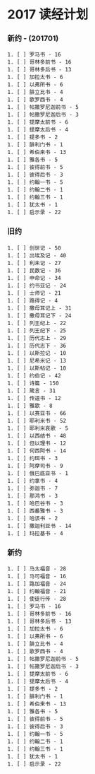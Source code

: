 # 2017 读经计划

### 新约 - (201701)

    1. [ ] 罗马书 - 16
    1. [ ] 哥林多前书 - 16
    1. [ ] 哥林多后书 - 13
    1. [ ] 加拉太书 - 6
    1. [ ] 以弗所书 - 6
    1. [ ] 腓立比书 - 4
    1. [ ] 歌罗西书 - 4
    1. [ ] 帖撒罗尼迦前书 - 5
    1. [ ] 帖撒罗尼迦后书 - 3
    1. [ ] 提摩太前书 - 6
    1. [ ] 提摩太后书 - 4
    1. [ ] 提多书 - 2
    1. [ ] 腓利门书 - 1
    1. [ ] 希伯来书 - 13
    1. [ ] 雅各书 - 5
    1. [ ] 彼得前书 - 5
    1. [ ] 彼得后书 - 3
    1. [ ] 约翰一书 - 5
    1. [ ] 约翰二书 - 1
    1. [ ] 约翰三书 - 1
    1. [ ] 犹太书 - 1
    1. [ ] 启示录 - 22

### 旧约

    1. [ ] 创世记 - 50
    1. [ ] 出埃及记 - 40
    1. [ ] 利未记 - 27
    1. [ ] 民数记 - 36
    1. [ ] 申命记 - 34
    1. [ ] 约书亚记 - 24
    1. [ ] 士师记 - 21
    1. [ ] 路得记 - 4
    1. [ ] 撒母耳记上 - 31
    1. [ ] 撒母耳记下 - 24
    1. [ ] 列王纪上 - 22
    1. [ ] 列王纪下 - 25
    1. [ ] 历代志上 - 29
    1. [ ] 历代志下 - 36
    1. [ ] 以斯拉记 - 10
    1. [ ] 尼希米记 - 13
    1. [ ] 以斯帖记 - 10
    1. [ ] 约伯记 - 42
    1. [ ] 诗篇 - 150
    1. [ ] 箴言 - 31
    1. [ ] 传道书 - 12
    1. [ ] 雅歌 - 8
    1. [ ] 以赛亚书 - 66
    1. [ ] 耶利米书 - 52
    1. [ ] 耶利米哀歌 - 5
    1. [ ] 以西结书 - 48
    1. [ ] 但以理书 - 12
    1. [ ] 何西阿书 - 14
    1. [ ] 约珥书 - 3
    1. [ ] 阿摩司书 - 9
    1. [ ] 俄巴底亚书 - 1
    1. [ ] 约拿书 - 4
    1. [ ] 弥迦书 - 7
    1. [ ] 那鸿书 - 3
    1. [ ] 哈巴谷书 - 3
    1. [ ] 西番雅书 - 3
    1. [ ] 哈该书 - 2
    1. [ ] 撒迦利亚书 - 14
    1. [ ] 玛拉基书 - 4

### 新约
    1. [ ] 马太福音 - 28
    1. [ ] 马可福音 - 16
    1. [ ] 路加福音 - 24
    1. [ ] 约翰福音 - 21
    1. [ ] 使徒行传 - 28
    1. [ ] 罗马书 - 16
    1. [ ] 哥林多前书 - 16
    1. [ ] 哥林多后书 - 13
    1. [ ] 加拉太书 - 6
    1. [ ] 以弗所书 - 6
    1. [ ] 腓立比书 - 4
    1. [ ] 歌罗西书 - 4
    1. [ ] 帖撒罗尼迦前书 - 5
    1. [ ] 帖撒罗尼迦后书 - 3
    1. [ ] 提摩太前书 - 6
    1. [ ] 提摩太后书 - 4
    1. [ ] 提多书 - 2
    1. [ ] 腓利门书 - 1
    1. [ ] 希伯来书 - 13
    1. [ ] 雅各书 - 5
    1. [ ] 彼得前书 - 5
    1. [ ] 彼得后书 - 3
    1. [ ] 约翰一书 - 5
    1. [ ] 约翰二书 - 1
    1. [ ] 约翰三书 - 1
    1. [ ] 犹太书 - 1
    1. [ ] 启示录 - 22